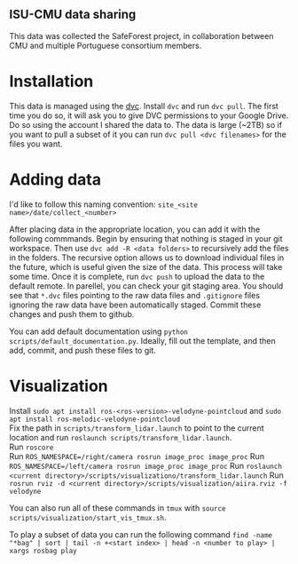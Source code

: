 ## ISU-CMU data sharing
This data was collected the SafeForest project, in collaboration between CMU and multiple Portuguese consortium members.

# Installation
This data is managed using the [dvc](https://dvc.org/). Install `dvc` and run `dvc pull`. The first time you do so, it will ask you to give DVC permissions to your Google Drive. Do so using the account I shared the data to. The data is large (~2TB) so if you want to pull a subset of it you can run `dvc pull <dvc filenames>` for the files you want. 

# Adding data
I'd like to follow this naming convention:
`site_<site name>/date/collect_<number>`

After placing data in the appropriate location, you can add it with the following commmands. Begin by ensuring that nothing is staged in your git workspace. Then use `dvc add -R <data folders>` to recursively add the files in the folders. The recursive option allows us to download individual files in the future, which is useful given the size of the data. This process will take some time. Once it is complete, run `dvc push` to upload the data to the default remote. In parellel, you can check your git staging area. You should see that `*.dvc` files pointing to the raw data files and `.gitignore` files ignoring the raw data have been automatically staged. Commit these changes and push them to github.

You can add default documentation using `python scripts/default_documentation.py`. Ideally, fill out the template, and then add, commit, and push these files to git.

# Visualization
Install `sudo apt install ros-<ros-version>-velodyne-pointcloud` and `sudo apt install ros-melodic-velodyne-pointcloud`  
Fix the path in `scripts/transform_lidar.launch` to point to the current location and run `roslaunch scripts/transform_lidar.launch`.  
Run `roscore`  
Run `ROS_NAMESPACE=/right/camera rosrun image_proc image_proc`
Run `ROS_NAMESPACE=/left/camera rosrun image_proc image_proc`
Run `roslaunch <current directory>/scripts/visualizationo/transform_lidar.launch`
Run `rosrun rviz -d <current directory>/scripts/visualization/aiira.rviz -f velodyne`  

You can also run all of these commands in `tmux` with `source scripts/visualization/start_vis_tmux.sh`.   

To play a subset of data you can run the following command
`find -name "*bag" | sort | tail -n +<start index> | head -n <number to play> | xargs rosbag play`
